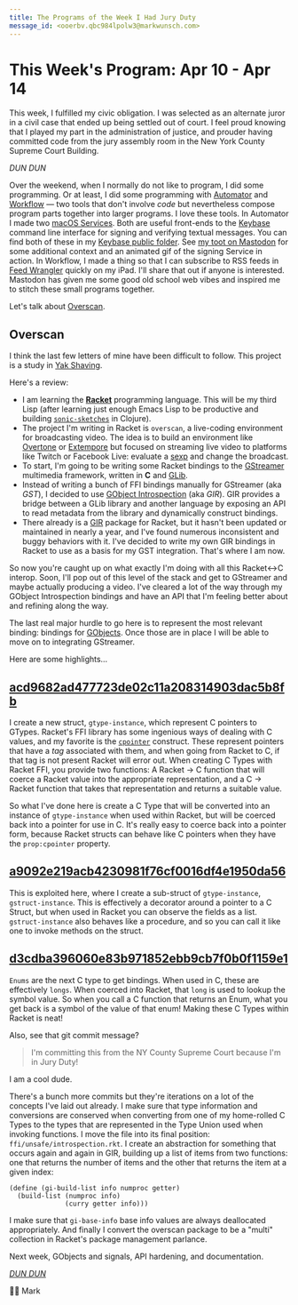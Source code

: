```yaml
---
title: The Programs of the Week I Had Jury Duty
message_id: <ooerbv.qbc984lpolw3@markwunsch.com>
---
```


This Week's Program: Apr 10 - Apr 14
====================================

This week, I fulfilled my civic obligation. I was selected as an
alternate juror in a civil case that ended up being settled out of
court. I feel proud knowing that I played my part in the
administration of justice, and prouder having committed code from the
jury assembly room in the New York County Supreme Court Building.

_DUN DUN_

Over the weekend, when I normally do not like to program, I did some
programming. Or at least, I did some programming
with [Automator](https://macosxautomation.com/automator/)
and [Workflow](https://workflow.is) — two tools that don't involve
_code_ but nevertheless compose program parts together into larger
programs. I love these tools. In Automator I made
two [macOS Services][services]. Both are useful front-ends to
the [Keybase](https://keybase.io) command line interface for signing
and verifying textual messages. You can find both of these in
my [Keybase public folder](https://keybase.pub/wunsch/).
See [my toot on Mastodon][toot] for some additional context and an
animated gif of the signing Service in action. In Workflow, I made a
thing so that I can subscribe to RSS feeds
in [Feed Wrangler](https://feedwrangler.net) quickly on my iPad. I'll
share that out if anyone is interested. Mastodon has given me some
good old school web vibes and inspired me to stitch these small
programs together.

Let's talk about [Overscan](https://github.com/mwunsch/overscan).

## Overscan

I think the last few letters of mine have been difficult to
follow. This project is a study
in [Yak Shaving](http://catb.org/jargon/html/Y/yak-shaving.html).

Here's a review:

+ I am learning the [**Racket**](http://racket-lang.org) programming
  language. This will be my third Lisp (after learning just enough
  Emacs Lisp to be productive and
  building [`sonic-sketches`](https://github.com/mwunsch/sonic-sketches)
  in Clojure).
+ The project I'm writing in Racket is `overscan`, a live-coding
  environment for broadcasting video. The idea is to build an
  environment like [Overtone](http://overtone.github.io)
  or [Extempore](http://extempore.moso.com.au) but focused on
  streaming live video to platforms like Twitch or Facebook
  Live: evaluate a [sexp](https://en.wikipedia.org/wiki/S-expression)
  and change the broadcast.
+ To start, I'm going to be writing some Racket bindings to
  the [GStreamer](https://gstreamer.freedesktop.org) multimedia
  framework, written in **C**
  and [GLib](https://wiki.gnome.org/Projects/GLib).
+ Instead of writing a bunch of FFI bindings manually for GStreamer
  (aka _GST_), I decided to
  use
  [GObject Introspection](https://wiki.gnome.org/Projects/GObjectIntrospection) (aka
  _GIR_). GIR provides a bridge between a GLib library and another
  language by exposing an API to read metadata from the library and
  dynamically construct bindings.
+ There already is a [GIR](https://docs.racket-lang.org/gir/) package
  for Racket, but it hasn't been updated or maintained in nearly a
  year, and I've found numerous inconsistent and buggy behaviors with
  it. I've decided to write my own GIR bindings in Racket to use as a
  basis for my GST integration. That's where I am now.

So now you're caught up on what exactly I'm doing with all this
Racket↔C interop. Soon, I'll pop out of this level of the stack and
get to GStreamer and maybe actually producing a video. I've cleared a
lot of the way through my GObject Introspection bindings and have an
API that I'm feeling better about and refining along the way.

The last real major hurdle to go here is to represent the most
relevant binding: bindings
for
[GObjects](https://developer.gnome.org/gobject/stable/pr01.html). Once
those are in place I will be able to move on to integrating GStreamer.

Here are some highlights…

## [acd9682ad477723de02c11a208314903dac5b8fb][gtype-instance]

I create a new struct, `gtype-instance`, which represent C pointers to
GTypes. Racket's FFI library has some ingenious ways of dealing with C
values, and my favorite is the [`cpointer`][cpointer] construct. These
represent pointers that have a _tag_ associated with them, and when
going from Racket to C, if that tag is not present Racket will error
out. When creating C Types with Racket FFI, you provide two functions:
A Racket → C function that will coerce a Racket value into the
appropriate representation, and a C → Racket function that takes that
representation and returns a suitable value.

So what I've done here is create a C Type that will be converted into
an instance of `gtype-instance` when used within Racket, but will be
coerced back into a pointer for use in C. It's really easy to coerce
back into a pointer form, because Racket structs can behave like C
pointers when they have the `prop:cpointer` property.

## [a9092e219acb4230981f76cf0016df4e1950da56][gstruct-instance]

This is exploited here, where I create a sub-struct of
`gtype-instance`, `gstruct-instance`. This is effectively a decorator
around a pointer to a C Struct, but when used in Racket you can
observe the fields as a list. `gstruct-instance` also behaves like a
procedure, and so you can call it like one to invoke methods on the
struct.

## [d3cdba396060e83b971852ebb9cb7f0b0f1159e1][enum]

`Enums` are the next C type to get bindings. When used in C, these are
effectively `longs`. When coerced into Racket, that `long` is used to
lookup the symbol value. So when you call a C function that returns an
Enum, what you get back is a symbol of the value of that enum! Making
these C Types within Racket is neat!

Also, see that git commit message?

> I'm committing this from the NY County Supreme Court because I'm in
> Jury Duty!

I am a cool dude.

There's a bunch more commits but they're iterations on a lot of the
concepts I've laid out already. I make sure that type information and
conversions are conserved when converting from one of my home-rolled C
Types to the types that are represented in the Type Union used when
invoking functions. I move the file into its final position:
`ffi/unsafe/introspection.rkt`. I create an abstraction for something
that occurs again and again in GIR, building up a list of items from
two functions: one that returns the number of items and the other that
returns the item at a given index:

    (define (gi-build-list info numproc getter)
      (build-list (numproc info)
                  (curry getter info)))

I make sure that `gi-base-info` base info values are always
deallocated appropriately. And finally I convert the overscan package
to be a "multi" collection in Racket's package management parlance.

Next week, GObjects and signals, API hardening, and documentation.

[_DUN DUN_](https://www.youtube.com/watch?v=gP3MuUTmXNk)

👩‍⚖️ Mark

[services]: https://support.apple.com/kb/PH25241?viewlocale=en_US&locale=en_US

[toot]: https://mastodon.social/@mw/2087140

[gtype-instance]: https://github.com/mwunsch/overscan/commit/acd9682ad477723de02c11a208314903dac5b8fb

[cpointer]: https://docs.racket-lang.org/foreign/foreign_tagged-pointers.html

[gstruct-instance]: https://github.com/mwunsch/overscan/commit/a9092e219acb4230981f76cf0016df4e1950da56

[enum]: https://github.com/mwunsch/overscan/commit/d3cdba396060e83b971852ebb9cb7f0b0f1159e1
